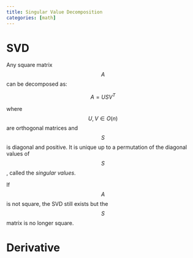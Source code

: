 ```yaml
---
title: Singular Value Decomposition
categories: [math]
---
```



# SVD

Any square matrix $$A$$ can be decomposed as:

$$A = USV^T$$

where $$U, V \in O(n)$$ are orthogonal matrices and $$S$$ is diagonal and
positive. It is unique up to a permutation of the diagonal values of $$S$$,
called the *singular values*.

If $$A$$ is not square, the SVD still exists but the $$S$$ matrix is no longer
square.


# Derivative


